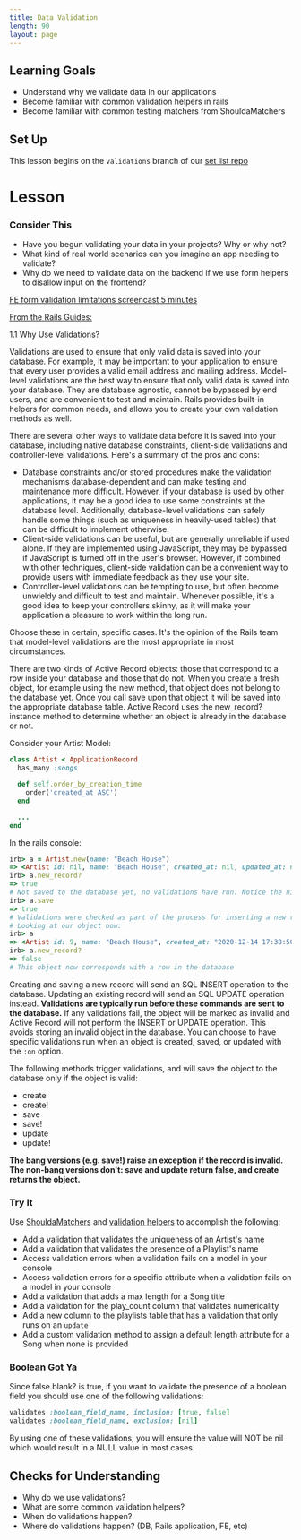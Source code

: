 ```yaml
---
title: Data Validation
length: 90
layout: page
---
```

## Learning Goals

* Understand why we validate data in our applications
* Become familiar with common validation helpers in rails
* Become familiar with common testing matchers from ShouldaMatchers

## Set Up

This lesson begins on the `validations` branch of our [set list repo](https://github.com/turingschool-examples/set_list_tutorial)

# Lesson

### Consider This

* Have you begun validating your data in your projects? Why or why not?
* What kind of real world scenarios can you imagine an app needing to validate?
* Why do we need to validate data on the backend if we use form helpers to disallow input on the frontend?


[FE form validation limitations screencast 5 minutes](https://www.loom.com/share/8e4e5b831dd74a2885a5b403b7f494d9)

[From the Rails Guides:](https://edgeguides.rubyonrails.org/active_record_validations.html)

1.1 Why Use Validations?

Validations are used to ensure that only valid data is saved into your database. For example, it may be important to your application to ensure that every user provides a valid email address and mailing address. Model-level validations are the best way to ensure that only valid data is saved into your database. They are database agnostic, cannot be bypassed by end users, and are convenient to test and maintain. Rails provides built-in helpers for common needs, and allows you to create your own validation methods as well.

There are several other ways to validate data before it is saved into your database, including native database constraints, client-side validations and controller-level validations. Here's a summary of the pros and cons:

* Database constraints and/or stored procedures make the validation mechanisms database-dependent and can make testing and maintenance more difficult. However, if your database is used by other applications, it may be a good idea to use some constraints at the database level. Additionally, database-level validations can safely handle some things (such as uniqueness in heavily-used tables) that can be difficult to implement otherwise.
* Client-side validations can be useful, but are generally unreliable if used alone. If they are implemented using JavaScript, they may be bypassed if JavaScript is turned off in the user's browser. However, if combined with other techniques, client-side validation can be a convenient way to provide users with immediate feedback as they use your site.
* Controller-level validations can be tempting to use, but often become unwieldy and difficult to test and maintain. Whenever possible, it's a good idea to keep your controllers skinny, as it will make your application a pleasure to work within the long run.

Choose these in certain, specific cases. It's the opinion of the Rails team that model-level validations are the most appropriate in most circumstances.

There are two kinds of Active Record objects: those that correspond to a row inside your database and those that do not. When you create a fresh object, for example using the new method, that object does not belong to the database yet. Once you call save upon that object it will be saved into the appropriate database table. Active Record uses the new_record? instance method to determine whether an object is already in the database or not.

Consider your Artist Model:

```ruby
class Artist < ApplicationRecord
  has_many :songs

  def self.order_by_creation_time
    order('created_at ASC')
  end

  ...
end
```

In the rails console:

```ruby
irb> a = Artist.new(name: "Beach House")
=> <Artist id: nil, name: "Beach House", created_at: nil, updated_at: nil>
irb> a.new_record?
=> true
# Not saved to the database yet, no validations have run. Notice the nil values.
irb> a.save
=> true
# Validations were checked as part of the process for inserting a new record into the database.
# Looking at our object now:
irb> a
=> <Artist id: 9, name: "Beach House", created_at: "2020-12-14 17:38:50", updated_at: "2020-12-14 17:38:50">
irb> a.new_record?
=> false
# This object now corresponds with a row in the database
```

Creating and saving a new record will send an SQL INSERT operation to the database. Updating an existing record will send an SQL UPDATE operation instead. **Validations are typically run before these commands are sent to the database.** If any validations fail, the object will be marked as invalid and Active Record will not perform the INSERT or UPDATE operation. This avoids storing an invalid object in the database. You can choose to have specific validations run when an object is created, saved, or updated with the `:on` option.

The following methods trigger validations, and will save the object to the database only if the object is valid:

* create
* create!
* save
* save!
* update
* update!

**The bang versions (e.g. save!) raise an exception if the record is invalid. The non-bang versions don't: save and update return false, and create returns the object.**

### Try It

Use [ShouldaMatchers](https://github.com/thoughtbot/shoulda-matchers) and [validation helpers](https://edgeguides.rubyonrails.org/active_record_validations.html) to accomplish the following:

* Add a validation that validates the uniqueness of an Artist's name
* Add a validation that validates the presence of a Playlist's name
* Access validation errors when a validation fails on a model in your console
* Access validation errors for a specific attribute when a validation fails on a model in your console
* Add a validation that adds a max length for a Song title
* Add a validation for the play_count column that validates numericality
* Add a new column to the playlists table that has a validation that only runs on an `update`
* Add a custom validation method to assign a default length attribute for a Song when none is provided

### Boolean Got Ya

Since false.blank? is true, if you want to validate the presence of a boolean field you should use one of the following validations:

```ruby
validates :boolean_field_name, inclusion: [true, false]
validates :boolean_field_name, exclusion: [nil]
```

By using one of these validations, you will ensure the value will NOT be nil which would result in a NULL value in most cases.

## Checks for Understanding

- Why do we use validations?
- What are some common validation helpers?
- When do validations happen?
- Where do validations happen? (DB, Rails application, FE, etc)
